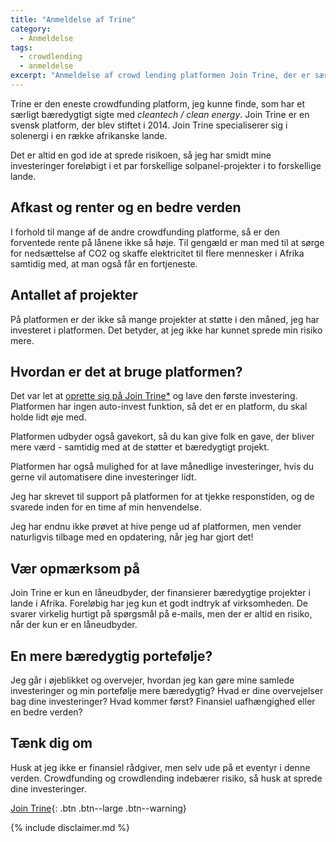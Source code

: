 ```yaml
---
title: "Anmeldelse af Trine"
category:
  - Anmeldelse
tags:
  - crowdlending
  - anmeldelse
excerpt: "Anmeldelse af crowd lending platformen Join Trine, der er særligt målrettet mod bæredygtige projekter."
---
```


Trine er den eneste crowdfunding platform, jeg kunne finde, som har et særligt bæredygtigt sigte med _cleantech / clean energy_. Join Trine er en svensk platform, der blev stiftet i 2014. Join Trine specialiserer sig i solenergi i en række afrikanske lande. 

Det er altid en god ide at sprede risikoen, så jeg har smidt mine investeringer foreløbigt i et par forskellige solpanel-projekter i to forskellige lande.

## Afkast og renter og en bedre verden

I forhold til mange af de andre crowdfunding platforme, så er den forventede rente på lånene ikke så høje. Til gengæld er man med til at sørge for nedsættelse af CO2 og skaffe elektricitet til flere mennesker i Afrika samtidig med, at man også får en fortjeneste.

## Antallet af projekter

På platformen er der ikke så mange projekter at støtte i den måned, jeg har investeret i platformen. Det betyder, at jeg ikke har kunnet sprede min risiko mere.

## Hvordan er det at bruge platformen?

Det var let at [oprette sig på Join Trine*](https://www.jointrine.com/just-invested/47992) og lave den første investering. Platformen har ingen auto-invest funktion, så det er en platform, du skal holde lidt øje med. 

Platformen udbyder også gavekort, så du kan give folk en gave, der bliver mere værd - samtidig med at de støtter et bæredygtigt projekt.

Platformen har også mulighed for at lave månedlige investeringer, hvis du gerne vil automatisere dine investeringer lidt.

Jeg har skrevet til support på platformen for at tjekke responstiden, og de svarede inden for en time af min henvendelse.

Jeg har endnu ikke prøvet at hive penge ud af platformen, men vender naturligvis tilbage med en opdatering, når jeg har gjort det!

## Vær opmærksom på

Join Trine er kun en låneudbyder, der finansierer bæredygtige projekter i lande i Afrika. Foreløbig har jeg kun et godt indtryk af virksomheden. De svarer virkelig hurtigt på spørgsmål på e-mails, men der er altid en risiko, når der kun er en låneudbyder.

## En mere bæredygtig portefølje?

Jeg går i øjeblikket og overvejer, hvordan jeg kan gøre mine samlede investeringer og min portefølje mere bæredygtig? Hvad er dine overvejelser bag dine investeringer? Hvad kommer først? Finansiel uafhængighed eller en bedre verden?

## Tænk dig om

Husk at jeg ikke er finansiel rådgiver, men selv ude på et eventyr i denne verden. Crowdfunding og crowdlending indebærer risiko, så husk at sprede dine investeringer.

[Join Trine](https://www.jointrine.com/just-invested/47992){: .btn .btn--large .btn--warning}

{% include disclaimer.md %}
